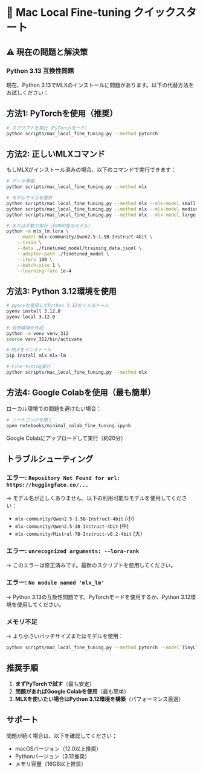 # 🍎 Mac Local Fine-tuning クイックスタート

## ⚠️ 現在の問題と解決策

### Python 3.13 互換性問題
現在、Python 3.13でMLXのインストールに問題があります。以下の代替方法をお試しください：

## 方法1: PyTorchを使用（推奨）

```bash
# スクリプトを実行（PyTorchモード）
python scripts/mac_local_fine_tuning.py --method pytorch
```

## 方法2: 正しいMLXコマンド

もしMLXがインストール済みの場合、以下のコマンドで実行できます：

```bash
# データ準備
python scripts/mac_local_fine_tuning.py --method mlx

# モデルサイズを選択
python scripts/mac_local_fine_tuning.py --method mlx --mlx-model small  # 1.5B
python scripts/mac_local_fine_tuning.py --method mlx --mlx-model medium # 3B
python scripts/mac_local_fine_tuning.py --method mlx --mlx-model large  # 7B

# または手動で実行（利用可能なモデル）
python -m mlx_lm.lora \
    --model mlx-community/Qwen2.5-1.5B-Instruct-4bit \
    --train \
    --data ./finetuned_model/training_data.jsonl \
    --adapter-path ./finetuned_model \
    --iters 100 \
    --batch-size 1 \
    --learning-rate 1e-4
```

## 方法3: Python 3.12環境を使用

```bash
# pyenvを使用してPython 3.12をインストール
pyenv install 3.12.0
pyenv local 3.12.0

# 仮想環境を作成
python -m venv venv_312
source venv_312/bin/activate

# MLXをインストール
pip install mlx mlx-lm

# Fine-tuning実行
python scripts/mac_local_fine_tuning.py --method mlx
```

## 方法4: Google Colabを使用（最も簡単）

ローカル環境での問題を避けたい場合：

```bash
# ノートブックを開く
open notebooks/minimal_colab_fine_tuning.ipynb
```

Google Colabにアップロードして実行（約20分）

## トラブルシューティング

### エラー: `Repository Not Found for url: https://huggingface.co/...`
→ モデル名が正しくありません。以下の利用可能なモデルを使用してください：
- `mlx-community/Qwen2.5-1.5B-Instruct-4bit` (小)
- `mlx-community/Qwen2.5-3B-Instruct-4bit` (中)
- `mlx-community/Mistral-7B-Instruct-v0.2-4bit` (大)

### エラー: `unrecognized arguments: --lora-rank`
→ このエラーは修正済みです。最新のスクリプトを使用してください。

### エラー: `No module named 'mlx_lm'`
→ Python 3.13の互換性問題です。PyTorchモードを使用するか、Python 3.12環境を使用してください。

### メモリ不足
→ より小さいバッチサイズまたはモデルを使用：
```bash
python scripts/mac_local_fine_tuning.py --method pytorch --model TinyLlama/TinyLlama-1.1B-Chat-v1.0
```

## 推奨手順

1. **まずPyTorchで試す**（最も安定）
2. **問題があればGoogle Colabを使用**（最も簡単）
3. **MLXを使いたい場合はPython 3.12環境を構築**（パフォーマンス最適）

## サポート

問題が続く場合は、以下を確認してください：
- macOSバージョン（12.0以上推奨）
- Pythonバージョン（3.12推奨）
- メモリ容量（16GB以上推奨）